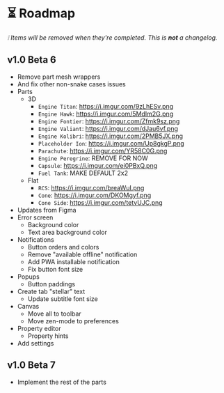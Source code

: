 # ⏳ Roadmap

_❕ Items will be removed when they're completed. This is **not** a changelog._

## v1.0 Beta 6

- Remove part mesh wrappers
- And fix other non-snake cases issues
- Parts
  - 3D
    - `Engine Titan`: https://i.imgur.com/9zLhESv.png
    - `Engine Hawk`: https://i.imgur.com/5MdIm2G.png
    - `Engine Fontier`: https://i.imgur.com/Zfmk9sz.png
    - `Engine Valiant`: https://i.imgur.com/dJau6vf.png
    - `Engine Kolibri`: https://i.imgur.com/2PMB5JX.png
    - `Placeholder Ion`: https://i.imgur.com/Up8gkgP.png
    - `Parachute`: https://i.imgur.com/YR58C0G.png
    - `Engine Peregrine`: REMOVE FOR NOW
    - `Capsule`: https://i.imgur.com/ei0PBxQ.png
    - `Fuel Tank`: MAKE DEFAULT 2x2
  - Flat
    - `RCS`: https://i.imgur.com/breaWuI.png
    - `Cone`: https://i.imgur.com/DKOMgyf.png
    - `Cone Side`: https://i.imgur.com/tetvUJC.png
- Updates from Figma
- Error screen
  - Background color
  - Text area background color
- Notifications
  - Button orders and colors
  - Remove "available offline" notification
  - Add PWA installable notification
  - Fix button font size
- Popups
  - Button paddings
- Create tab "stellar" text
  - Update subtitle font size
- Canvas
  - Move all to toolbar
  - Move zen-mode to preferences
- Property editor
  - Property hints
- Add settings

## v1.0 Beta 7

- Implement the rest of the parts

